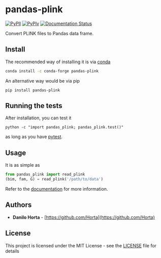 # pandas-plink

[![PyPIl](https://img.shields.io/pypi/l/pandas_plink.svg?style=flat-square)](https://pypi.python.org/pypi/pandas_plink/)
[![PyPIv](https://img.shields.io/pypi/v/pandas_plink.svg?style=flat-square)](https://pypi.python.org/pypi/pandas_plink/)
[![Documentation Status](https://readthedocs.org/projects/pandas_plink/badge/?style=flat-square&version=latest)](http://pandas_plink.readthedocs.io/en/latest/?badge=latest)

Convert PLINK files to Pandas data frame.

## Install

The recommended way of installing it is via
[conda](http://conda.pydata.org/docs/index.html)

```bash
conda install -c conda-forge pandas-plink
```

An alternative way would be via pip

```
pip install pandas-plink
```

## Running the tests

After installation, you can test it
```
python -c "import pandas_plink; pandas_plink.test()"
```
as long as you have [pytest](http://docs.pytest.org/en/latest/).

## Usage

It is as simple as

```python
from pandas_plink import read_plink
(bim, fam, G) = read_plink('/path/to/data')
```

Refer to the [documentation](http://pandas-plink.readthedocs.io/en/latest/)
for more information.

## Authors

* **Danilo Horta** - [https://github.com/Horta](https://github.com/Horta)

## License

This project is licensed under the MIT License - see the
[LICENSE](LICENSE) file for details
